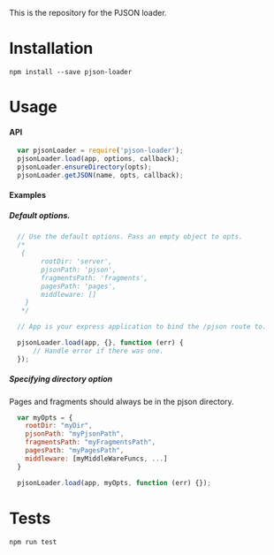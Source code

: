 This is the repository for the PJSON loader.

# Installation
  `npm install --save pjson-loader`

# Usage

#### API
```javascript
  var pjsonLoader = require('pjson-loader');
  pjsonLoader.load(app, options, callback);
  pjsonLoader.ensureDirectory(opts);
  pjsonLoader.getJSON(name, opts, callback);
```

#### Examples
##### Default options.
```javascript
  // Use the default options. Pass an empty object to opts.
  /*
   {
        rootDir: 'server',
        pjsonPath: 'pjson',
        fragmentsPath: 'fragments',
        pagesPath: 'pages',
        middleware: []
    }
   */

  // App is your express application to bind the /pjson route to.

  pjsonLoader.load(app, {}, function (err) {
      // Handle error if there was one.
  });
```
##### Specifying directory option
Pages and fragments should always be in the pjson directory.
```javascript
  var myOpts = {
    rootDir: "myDir",
    pjsonPath: "myPjsonPath",
    fragmentsPath: "myFragmentsPath",
    pagesPath: "myPagesPath",
    middleware: [myMiddleWareFuncs, ...]
  }

  pjsonLoader.load(app, myOpts, function (err) {});
```

# Tests
  `npm run test`
